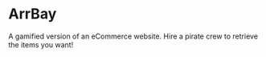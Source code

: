 # ArrBay
A gamified version of an eCommerce website.  Hire a pirate crew to retrieve the items you want!
